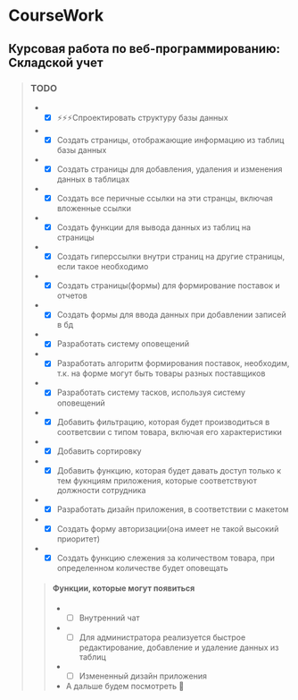 # CourseWork
## Курсовая работа по веб-программированию: Складской учет

> ### TODO
>  - - [x] :zap::zap::zap:Спроектировать структуру базы данных
>  - - [x] Создать страницы, отображающие информацию из таблиц базы данных
>  - - [x] Создать страницы для добавления, удаления и изменения данных в таблицах
>  - - [x] Создать все перичные ссылки на эти странцы, включая вложенные ссылки
>  - - [x] Создать функции для вывода данных из таблиц на страницы
>  - - [x] Создать гиперссылки внутри страниц на другие страницы, если такое необходимо
>  - - [x] Создать страницы(формы) для формирование поставок и отчетов
>  - - [x] Создать формы для ввода данных при добавлении записей в бд
>  - - [x] Разработать систему оповещений
>  - - [x] Разработать алгоритм формирования поставок, необходим, т.к. на форме могут быть товары разных поставщиков
>  - - [x] Разработать систему тасков, используя систему оповещений
>  - - [x] Добавить фильтрацию, которая будет производиться в соответсвии с типом товара, включая его характеристики
>  - - [x] Добавить сортировку
>  - - [x] Добавить функцию, которая будет давать доступ только к тем фукнциям приложения, которые соответствуют должности сотрудника
>  - - [x] Разработать дизайн приложения, в соответствии с макетом
>  - - [x] Создать форму авторизации(она имеет не такой высокий приоритет)
>  - - [x] Создать функцию слежения за количеством товара, при определенном количестве будет оповещать
>  
>> #### Функции, которые могут появиться
>> - - [ ] Внутренний чат
>> - - [ ] Для администратора реализуется быстрое редактирование, добавление и удаление данных из таблиц
>> - - [ ] Измененный дизайн приложения
>> - А дальше будем посмотреть :eyes:
